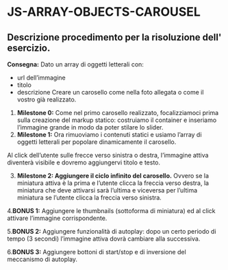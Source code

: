 JS-ARRAY-OBJECTS-CAROUSEL
===

## Descrizione procedimento per la risoluzione dell' esercizio.

**Consegna:**
Dato un array di oggetti letterali con:
 - url dell’immagine
 - titolo
 - descrizione
Creare un carosello come nella foto allegata o come il vostro già realizzato.

1. **Milestone 0:**
Come nel primo carosello realizzato, focalizziamoci prima sulla creazione del markup statico: costruiamo il container e inseriamo l’immagine grande in modo da poter stilare lo slider.
2. **Milestone 1:**
Ora rimuoviamo i contenuti statici e usiamo l’array di oggetti letterali per popolare dinamicamente il carosello.

Al click dell’utente sulle frecce verso sinistra o destra, l’immagine attiva diventerà visibile e dovremo aggiungervi titolo e testo.

3. **Milestone 2:
Aggiungere il **ciclo infinito** del carosello.** Ovvero se la miniatura attiva è la prima e l’utente clicca la freccia verso destra, la miniatura che deve attivarsi sarà l’ultima e viceversa per l’ultima miniatura se l’utente clicca la freccia verso sinistra.

4.**BONUS 1:**
Aggiungere le thumbnails (sottoforma di miniatura) ed al click attivare l’immagine corrispondente.

5.**BONUS 2:**
Aggiungere funzionalità di autoplay: dopo un certo periodo di tempo (3 secondi) l’immagine attiva dovrà cambiare alla successiva.

6.**BONUS 3:**
Aggiungere bottoni di start/stop e di inversione del meccanismo di autoplay.